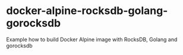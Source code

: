 # docker-alpine-rocksdb-golang-gorocksdb
Example how to build Docker Alpine image with RocksDB, Golang and gorocksdb

